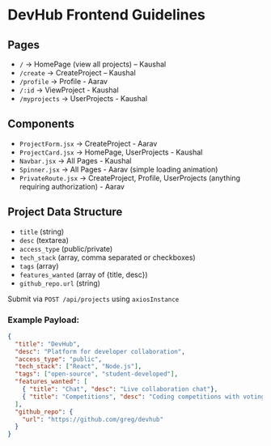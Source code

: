 # DevHub Frontend Guidelines

## Pages
- `/` -> HomePage (view all projects) – Kaushal
- `/create` -> CreateProject – Kaushal
- `/profile` -> Profile - Aarav
- `/:id` -> ViewProject - Kaushal
- `/myprojects` -> UserProjects - Kaushal

## Components
- `ProjectForm.jsx` -> CreateProject - Aarav
- `ProjectCard.jsx` -> HomePage, UserProjects - Kaushal
- `Navbar.jsx` -> All Pages - Kaushal
- `Spinner.jsx` -> All Pages - Aarav (simple loading animation)
- `PrivateRoute.jsx` -> CreateProject, Profile, UserProjects (anything requiring authorization) - Aarav


## Project Data Structure
- `title` (string)
- `desc` (textarea)
- `access_type` (public/private)
- `tech_stack` (array, comma separated or checkboxes)
- `tags` (array)
- `features_wanted` (array of {title, desc})
- `github_repo.url` (string)

Submit via `POST /api/projects` using `axiosInstance`

### Example Payload:
```json
{
  "title": "DevHub",
  "desc": "Platform for developer collaboration",
  "access_type": "public",
  "tech_stack": ["React", "Node.js"],
  "tags": ["open-source", "student-developed"],
  "features_wanted": [
    { "title": "Chat", "desc": "Live collaboration chat"}, 
    { "title": "Competitions", "desc": "Coding competitions with voting"}
  ],
  "github_repo": {
    "url": "https://github.com/greg/devhub"
  }
}